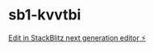 # sb1-kvvtbi

[Edit in StackBlitz next generation editor ⚡️](https://stackblitz.com/~/github.com/Lintellectuel2001/sb1-kvvtbi)